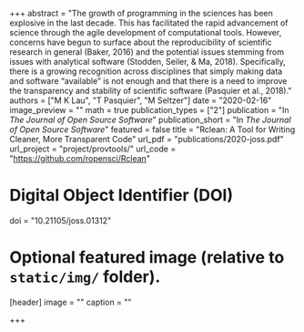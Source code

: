 +++
abstract = "The growth of programming in the sciences has been explosive in the last decade. This has facilitated the rapid advancement of science through the agile development of computational tools. However, concerns have begun to surface about the reproducibility of scientific research in general (Baker, 2016) and the potential issues stemming from issues with analytical software (Stodden, Seiler, & Ma, 2018). Specifically, there is a growing recognition across disciplines that simply making data and software “available” is not enough and that there is a need to improve the transparency and stability of scientific software (Pasquier et al., 2018)."
authors = ["M K Lau", "T Pasquier",  "M Seltzer"]
date = "2020-02-16"
image_preview = ""
math = true
publication_types = ["2"]
publication = "In *The Journal of Open Source Software*"
publication_short = "In *The Journal of Open Source Software*"
featured = false
title = "Rclean: A Tool for Writing Cleaner, More Transparent Code"
url_pdf = "publications/2020-joss.pdf"
url_project = "project/provtools/"
url_code = "https://github.com/ropensci/Rclean"

# Digital Object Identifier (DOI)
doi = "10.21105/joss.01312"

# Optional featured image (relative to `static/img/` folder).
[header]
image = ""
caption = ""

+++
